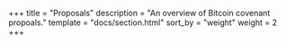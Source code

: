 +++
title = "Proposals"
description = "An overview of Bitcoin covenant propoals."
template = "docs/section.html"
sort_by = "weight"
weight = 2
+++

